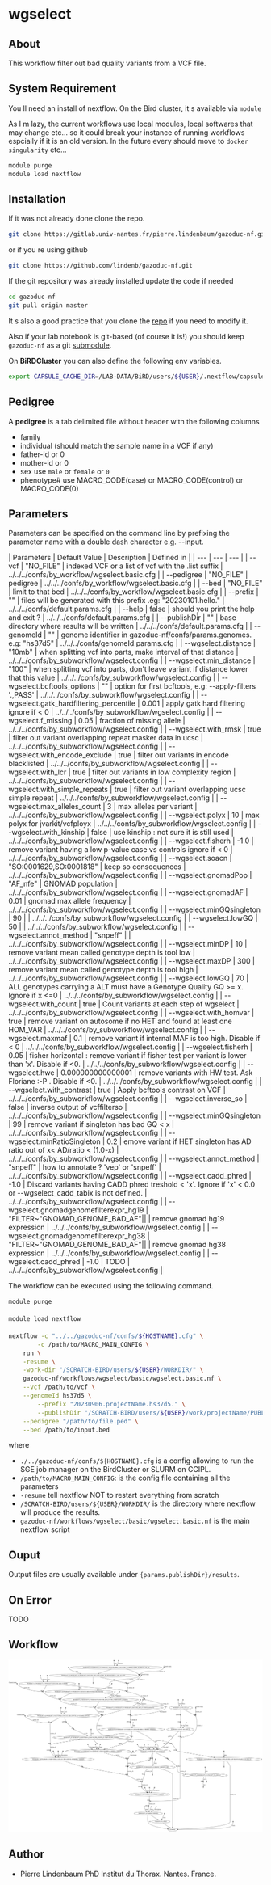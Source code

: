 

# wgselect


## About


This workflow filter out bad quality variants from a VCF file.



## System Requirement


You ll need an install of nextflow. On the Bird cluster, it s available via `module`

As I m lazy, the current workflows use local modules, local softwares that may change etc... so it could break your instance of running workflows espcially if it is an old version.
In the future every should move to  `docker` `singularity` etc...


```bash
module purge
module load nextflow
```

## Installation


If it was not already done clone the repo.

```bash
git clone https://gitlab.univ-nantes.fr/pierre.lindenbaum/gazoduc-nf.git
```

or if you re using github

```bash
git clone https://github.com/lindenb/gazoduc-nf.git
```

If the git repository was already installed update the code if needed

```bash
cd gazoduc-nf
git pull origin master
```

It s also a good practice that you clone the [repo](https://git-scm.com/book/en/v2/Git-Basics-Getting-a-Git-Repository) if you need to modify it.

Also if your lab notebook is git-based (of course it is!) you should keep `gazoduc-nf` as a git [submodule](https://git-scm.com/book/en/v2/Git-Tools-Submodules).


On **BiRDCluster** you can also define the following env variables.
```bash
export CAPSULE_CACHE_DIR=/LAB-DATA/BiRD/users/${USER}/.nextflow/capsule
```





## Pedigree


A **pedigree** is a tab delimited file without header with the following columns
 
 * family
 * individual (should match the sample name in a VCF  if any)
 * father-id or 0
 * mother-id or 0
 * sex use  `male`  or  `female` or  `0`
 * phenotype# use MACRO_CODE(case) or MACRO_CODE(control) or MACRO_CODE(0)



## Parameters


Parameters can be specified on the command line by prefixing the parameter name with a double dash character e.g. --input.

| Parameters | Default Value | Description | Defined in  |
| --- | --- | --- |
| --vcf | "NO_FILE" |  indexed VCF or a list of vcf with the .list suffix  | ../../../confs/by_workflow/wgselect.basic.cfg |
| --pedigree | "NO_FILE" |  pedigree  | ../../../confs/by_workflow/wgselect.basic.cfg |
| --bed | "NO_FILE" |  limit to that bed  | ../../../confs/by_workflow/wgselect.basic.cfg |
| --prefix | "" |  files will be generated with this prefix .eg: "20230101.hello."  | ../../../confs/default.params.cfg |
| --help | false |  should you print the help and exit ?  | ../../../confs/default.params.cfg |
| --publishDir | "" |  base directory where results will be written  | ../../../confs/default.params.cfg |
| --genomeId | "" |  genome identifier in gazoduc-nf/confs/params.genomes. e.g: "hs37d5"  | ../../../confs/genomeId.params.cfg |
| --wgselect.distance | "10mb" |  when splitting vcf into parts, make interval of that distance  | ../../../confs/by_subworkflow/wgselect.config |
| --wgselect.min_distance | "100" |  when splitting vcf into parts, don't leave variant if distance lower that this value  | ../../../confs/by_subworkflow/wgselect.config |
| --wgselect.bcftools_options | "" |  option for first bcftools, e.g: --apply-filters '.,PASS'  | ../../../confs/by_subworkflow/wgselect.config |
| --wgselect.gatk_hardfiltering_percentile | 0.001 |  apply gatk hard filtering ignore if < 0  | ../../../confs/by_subworkflow/wgselect.config |
| --wgselect.f_missing | 0.05 |  fraction of missing allele  | ../../../confs/by_subworkflow/wgselect.config |
| --wgselect.with_rmsk | true |  filter out variant overlapping repeat masker data in ucsc  | ../../../confs/by_subworkflow/wgselect.config |
| --wgselect.with_encode_exclude | true |  filter out variants in encode blacklisted  | ../../../confs/by_subworkflow/wgselect.config |
| --wgselect.with_lcr | true |  filter out variants in low complexity region  | ../../../confs/by_subworkflow/wgselect.config |
| --wgselect.with_simple_repeats | true |  filter out variant overlapping  ucsc  simple repeat  | ../../../confs/by_subworkflow/wgselect.config |
| --wgselect.max_alleles_count | 3 |  max alleles per variant  | ../../../confs/by_subworkflow/wgselect.config |
| --wgselect.polyx | 10 |  max polyx for jvarkit/vcfployx  | ../../../confs/by_subworkflow/wgselect.config |
| --wgselect.with_kinship | false |  use kinship : not sure it is still used  | ../../../confs/by_subworkflow/wgselect.config |
| --wgselect.fisherh | -1.0 |  remove variant having a low p-value case vs controls ignore if < 0  | ../../../confs/by_subworkflow/wgselect.config |
| --wgselect.soacn | "SO:0001629,SO:0001818" |  keep so consequences  | ../../../confs/by_subworkflow/wgselect.config |
| --wgselect.gnomadPop | "AF_nfe" |  GNOMAD population  | ../../../confs/by_subworkflow/wgselect.config |
| --wgselect.gnomadAF | 0.01 |  gnomad max allele frequency  | ../../../confs/by_subworkflow/wgselect.config |
| --wgselect.minGQsingleton | 90 |  | ../../../confs/by_subworkflow/wgselect.config |
| --wgselect.lowGQ | 50 |  | ../../../confs/by_subworkflow/wgselect.config |
| --wgselect.annot_method | "snpeff" |  | ../../../confs/by_subworkflow/wgselect.config |
| --wgselect.minDP | 10 |  remove variant mean called genotype depth is tool low  | ../../../confs/by_subworkflow/wgselect.config |
| --wgselect.maxDP | 300 |  remove variant mean called genotype depth is tool high  | ../../../confs/by_subworkflow/wgselect.config |
| --wgselect.lowGQ | 70 |  ALL genotypes carrying a ALT must have a Genotype Quality GQ >= x. Ignore if x <=0  | ../../../confs/by_subworkflow/wgselect.config |
| --wgselect.with_count | true |  Count variants at each step of wgselect  | ../../../confs/by_subworkflow/wgselect.config |
| --wgselect.with_homvar | true |  remove variant on autosome if no HET and found at least one HOM_VAR  | ../../../confs/by_subworkflow/wgselect.config |
| --wgselect.maxmaf | 0.1 |  remove variant if internal MAF is too high. Disable if < 0  | ../../../confs/by_subworkflow/wgselect.config |
| --wgselect.fisherh | 0.05 |  fisher horizontal : remove variant if fisher test per variant is lower than 'x'. Disable if <0.  | ../../../confs/by_subworkflow/wgselect.config |
| --wgselect.hwe | 0.000000000000001 |  remove variants with HW test. Ask Floriane :-P . Disable if <0.  | ../../../confs/by_subworkflow/wgselect.config |
| --wgselect.with_contrast | true |  Apply bcftools contrast on VCF  | ../../../confs/by_subworkflow/wgselect.config |
| --wgselect.inverse_so | false |  inverse output of vcffilterso  | ../../../confs/by_subworkflow/wgselect.config |
| --wgselect.minGQsingleton | 99 |  remove variant if singleton has bad GQ < x  | ../../../confs/by_subworkflow/wgselect.config |
| --wgselect.minRatioSingleton | 0.2 |  emove variant if HET singleton has AD ratio out of x< AD/ratio < (1.0-x)  | ../../../confs/by_subworkflow/wgselect.config |
| --wgselect.annot_method | "snpeff" |  how to annotate ? 'vep' or 'snpeff'  | ../../../confs/by_subworkflow/wgselect.config |
| --wgselect.cadd_phred | -1.0 |  Discard variants having CADD phred treshold < 'x'. Ignore if 'x' < 0.0 or --wgselect_cadd_tabix is not defined.  | ../../../confs/by_subworkflow/wgselect.config |
| --wgselect.gnomadgenomefilterexpr_hg19 | "FILTER~\"GNOMAD_GENOME_BAD_AF\"|| |  remove gnomad hg19 expression  | ../../../confs/by_subworkflow/wgselect.config |
| --wgselect.gnomadgenomefilterexpr_hg38 | "FILTER~\"GNOMAD_GENOME_BAD_AF\"|| |  remove gnomad hg38 expression  | ../../../confs/by_subworkflow/wgselect.config |
| --wgselect.cadd_phred | -1.0 |  TODO  | ../../../confs/by_subworkflow/wgselect.config |






The workflow can be executed using the following command.

```bash
module purge

module load nextflow

nextflow -c "../../gazoduc-nf/confs/${HOSTNAME}.cfg" \
        -c /path/to/MACRO_MAIN_CONFIG \
	run \
	-resume \
	-work-dir "/SCRATCH-BIRD/users/${USER}/WORKDIR/" \
	gazoduc-nf/workflows/wgselect/basic/wgselect.basic.nf \
	--vcf /path/to/vcf \
	--genomeId hs37d5 \
        --prefix "20230906.projectName.hs37d5." \
        --publishDir "/SCRATCH-BIRD/users/${USER}/work/projectName/PUBLISH" \
	--pedigree "/path/to/file.ped" \
	--bed /path/to/input.bed 


```

where 

 - `./../gazoduc-nf/confs/${HOSTNAME}.cfg` is a config allowing to run the SGE job manager on the BirdCluster or SLURM on CCIPL.
 - `/path/to/MACRO_MAIN_CONFIG`: is the config file containing all the parameters
 - `-resume` tell nextflow NOT to restart everything from scratch
 - `/SCRATCH-BIRD/users/${USER}/WORKDIR/` is the directory where nextflow will produce the results.
 - `gazoduc-nf/workflows/wgselect/basic/wgselect.basic.nf` is the main nextflow script








## Ouput



Output files are usually available under `{params.publishDir}/results`.

## On Error


TODO

## Workflow


![workflow.svg](workflow.svg)

## Author


 + Pierre Lindenbaum PhD Institut du Thorax. Nantes. France.


